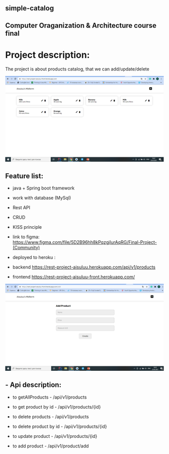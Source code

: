 ## simple-catalog
## Computer Oraganization & Architecture course final
# Project description:
  The project is about products catalog, that we can add/update/delete
  
  ![get_all](https://github.com/Aisuluu817/cs204-store/blob/master/img/all_products.png)
  
## Feature list:
 - java + Spring boot framework
 
 - work with database (MySql)
 
 - Rest API
 
 - CRUD
 
 - KISS principle

 - link to figma: https://www.figma.com/file/5D2B96hh8kPqzgjIurAqRG/Final-Project-(Community)
 
 - deployed to heroku :
 -  backend https://rest-project-aisuluu.herokuapp.com/api/v1/products
 -  frontend https://rest-project-aisuluu-front.herokuapp.com/ 

![add Product](https://github.com/Aisuluu817/cs204-store/blob/master/img/add_product.png)

 
## - Api description:
- to getAllProducts - /api/v1/products 

- to get product by id - /api/v1/products/{id}

- to delete products - /api/v1/products

- to delete product by id - /api/v1/products/{id}

- to update product - /api/v1/products/{id}

- to add product - /api/v1/product/add


